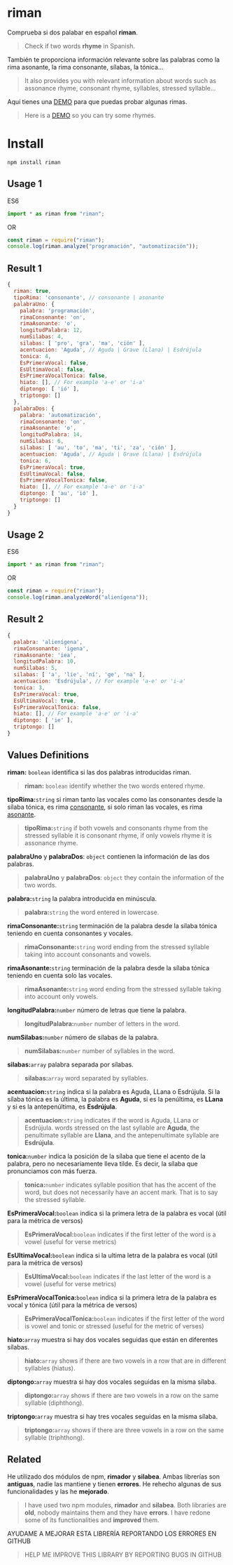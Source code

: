 # riman

Comprueba si dos palabar en español **riman**.

> Check if two words **rhyme** in Spanish.

También te proporciona información relevante sobre las palabras como la rima asonante, la rima consonante, sílabas, la tónica...

> It also provides you with relevant information about words such as assonance rhyme, consonant rhyme, syllables, stressed syllable...

Aquí tienes una [DEMO](https://riman-4661f.web.app/) para que puedas probar algunas rimas.

> Here is a [DEMO](https://riman-4661f.web.app/) so you can try some rhymes.


# Install

    npm install riman

## Usage 1
ES6
```ts
import * as riman from "riman";
```
OR
```js
const riman = require("riman");
console.log(riman.analyze("programación", "automatización"));
```

## Result 1

```js
{
  riman: true,
  tipoRima: 'consonante', // consonante | asonante
  palabraUno: {
    palabra: 'programación',
    rimaConsonante: 'on',
    rimaAsonante: 'o',
    longitudPalabra: 12,
    numSilabas: 4,
    silabas: [ 'pro', 'gra', 'ma', 'ción' ],
    acentuacion: 'Aguda', // Aguda | Grave (Llana) | Esdrújula
    tonica: 4,
    EsPrimeraVocal: false,
    EsUltimaVocal: false,
    EsPrimeraVocalTonica: false,
    hiato: [], // For example 'a-e' or 'i-a'
    diptongo: [ 'ió' ],
    triptongo: []
  },
  palabraDos: {
    palabra: 'automatización',
    rimaConsonante: 'on',
    rimaAsonante: 'o',
    longitudPalabra: 14,
    numSilabas: 6,
    silabas: [ 'au', 'to', 'ma', 'ti', 'za', 'ción' ],
    acentuacion: 'Aguda', // Aguda | Grave (Llana) | Esdrújula
    tonica: 6,
    EsPrimeraVocal: true,
    EsUltimaVocal: false,
    EsPrimeraVocalTonica: false,
    hiato: [], // For example 'a-e' or 'i-a'
    diptongo: [ 'au', 'ió' ],
    triptongo: []
  }
}
```

## Usage 2
ES6
```ts
import * as riman from "riman";
```
OR
```js
const riman = require("riman");
console.log(riman.analyzeWord("alienígena"));
```

## Result 2

```js
{
  palabra: 'alienígena',
  rimaConsonante: 'igena',
  rimaAsonante: 'iea',
  longitudPalabra: 10,
  numSilabas: 5,
  silabas: [ 'a', 'lie', 'ní', 'ge', 'na' ],
  acentuacion: 'Esdrújula', // For example 'a-e' or 'i-a'
  tonica: 3,
  EsPrimeraVocal: true,
  EsUltimaVocal: true,
  EsPrimeraVocalTonica: false,
  hiato: [], // For example 'a-e' or 'i-a'
  diptongo: [ 'ie' ],
  triptongo: []
}
```

## Values Definitions

**riman:** `boolean` identifica si las dos palabras introducidas riman.

> **riman:** `boolean` identify whether the two words entered rhyme.

**tipoRima:**`string` si riman tanto las vocales como las consonantes desde la sílaba tónica, es rima [consonante](https://es.wikipedia.org/wiki/Rima_consonante), si solo riman las vocales, es rima [asonante](https://es.wikipedia.org/wiki/Asonancia).

> **tipoRima:**`string` if both vowels and consonants rhyme from the stressed syllable it is consonant rhyme, if only vowels rhyme it is
> assonance rhyme.

**palabraUno** y **palabraDos**: `object` contienen la información de las dos palabras.

> **palabraUno** y **palabraDos**: `object` they contain the information of the two words.

**palabra:**`string` la palabra introducida en minúscula.

> **palabra:**`string` the word entered in lowercase.

**rimaConsonante:**`string` terminación de la palabra desde la sílaba tónica teniendo en cuenta consonantes y vocales.

> **rimaConsonante:**`string` word ending from the stressed syllable taking into account consonants and vowels.

**rimaAsonante:**`string` terminación de la palabra desde la sílaba tónica teniendo en cuenta solo las vocales.

> **rimaAsonante:**`string` word ending from the stressed syllable taking into account only vowels.

**longitudPalabra:**`number` número de letras que tiene la palabra.

> **longitudPalabra:**`number` number of letters in the word.

**numSilabas:**`number` número de sílabas de la palabra.

> **numSilabas:**`number` number of syllables in the word.

**silabas:**`array` palabra separada por sílabas.

> **silabas:**`array` word separated by syllables.

**acentuacion:**`string` indica si la palabra es Aguda, LLana o Esdrújula. Si la sílaba tónica es la última, la palabra es **Aguda**, si es la penúltima, es **LLana** y si es la antepenúltima, es **Esdrújula**.

> **acentuacion:**`string` indicates if the word is Aguda, LLana or Esdrújula. words stressed on the last syllable are **Aguda**, the penultimate syllable are **Llana**, and the antepenultimate syllable are **Esdrújula**.

**tonica:**`number` indica la posición de la sílaba que tiene el acento de la palabra, pero no necesariamente lleva tilde. Es decir, la sílaba que pronunciamos con más fuerza.

> **tonica:**`number` indicates syllable position that has the accent of the word, but does not necessarily have an accent mark. That is to say the stressed syllable.

**EsPrimeraVocal:**`boolean` indica si la primera letra de la palabra es vocal (útil para la métrica de versos)

> **EsPrimeraVocal:**`boolean` indicates if the first letter of the word is a vowel (useful for verse metrics)

**EsUltimaVocal:**`boolean` indica si la ultima letra de la palabra es vocal (útil para la métrica de versos)

> **EsUltimaVocal:**`boolean` indicates if the last letter of the word is a vowel (useful for verse metrics)

**EsPrimeraVocalTonica:**`boolean` indica si la primera letra de la palabra es vocal y tónica (útil para la métrica de versos)

> **EsPrimeraVocalTonica:**`boolean` indicates if the first letter of the word is vowel and tonic or stressed (useful for the metric of verses)

**hiato:**`array` muestra si hay dos vocales seguidas que están en diferentes sílabas.

> **hiato:**`array` shows if there are two vowels in a row that are in different syllables (hiatus).

**diptongo:**`array` muestra si hay dos vocales seguidas en la misma sílaba.

> **diptongo:**`array` shows if there are two vowels in a row on the same syllable (diphthong).

**triptongo:**`array` muestra si hay tres vocales seguidas en la misma sílaba.

> **triptongo:**`array` shows if there are three vowels in a row on the same syllable (triphthong).

## Related

He utilizado dos módulos de npm, **rimador** y **silabea**. Ambas librerías son **antiguas**, nadie las mantiene y tienen **errores**. He rehecho algunas de sus funcionalidades y las he **mejorado**.

> I have used two npm modules, **rimador** and **silabea**. Both
> libraries are **old**, nobody maintains them and they have **errors**.
> I have redone some of its functionalities and **improved** them.

AYUDAME A MEJORAR ESTA LIBRERÍA REPORTANDO LOS ERRORES EN GITHUB

> HELP ME IMPROVE THIS LIBRARY BY REPORTING BUGS IN GITHUB